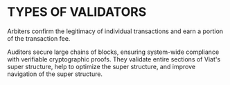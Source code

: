 # TYPES OF VALIDATORS


Arbiters confirm the legitimacy of individual transactions and earn a portion of the transaction fee.

Auditors secure large chains of blocks, ensuring system-wide compliance with verifiable cryptographic proofs. They validate entire sections of Viat's super structure, help to optimize the super structure, and improve navigation of the super structure.
